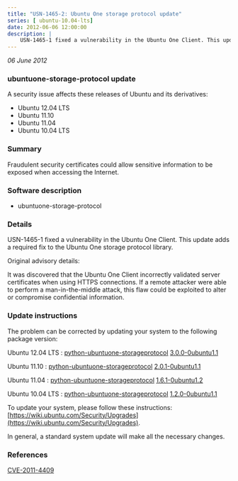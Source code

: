 ```yaml
---
title: "USN-1465-2: Ubuntu One storage protocol update"
series: [ ubuntu-10.04-lts]
date: 2012-06-06 12:00:00
description: |
    USN-1465-1 fixed a vulnerability in the Ubuntu One Client. This update adds a required fix to the Ubuntu One storage protocol library.
--- 
```

 
 

*06 June 2012*

### ubuntuone-storage-protocol update

A security issue affects these releases of Ubuntu and its derivatives:

* Ubuntu 12.04 LTS
* Ubuntu 11.10
* Ubuntu 11.04
* Ubuntu 10.04 LTS

### Summary

Fraudulent security certificates could allow sensitive information to be exposed when accessing the Internet.

### Software description

* ubuntuone-storage-protocol 

### Details

USN-1465-1 fixed a vulnerability in the Ubuntu One Client. This update adds a required fix to the Ubuntu One storage protocol library.

Original advisory details:

 It was discovered that the Ubuntu One Client incorrectly validated server certificates when using HTTPS connections. If a remote attacker were able to perform a man-in-the-middle attack, this flaw could be exploited to alter or compromise confidential information. 

### Update instructions

The problem can be corrected by updating your system to the following package version:

Ubuntu 12.04 LTS
 : [python-ubuntuone-storageprotocol](https://launchpad.net/ubuntu/+source/ubuntuone-storage-protocol) <span> [3.0.0-0ubuntu1.1](https://launchpad.net/ubuntu/+source/ubuntuone-storage-protocol/3.0.0-0ubuntu1.1) </span> 

Ubuntu 11.10
 : [python-ubuntuone-storageprotocol](https://launchpad.net/ubuntu/+source/ubuntuone-storage-protocol) <span> [2.0.1-0ubuntu1.1](https://launchpad.net/ubuntu/+source/ubuntuone-storage-protocol/2.0.1-0ubuntu1.1) </span> 

Ubuntu 11.04
 : [python-ubuntuone-storageprotocol](https://launchpad.net/ubuntu/+source/ubuntuone-storage-protocol) <span> [1.6.1-0ubuntu1.2](https://launchpad.net/ubuntu/+source/ubuntuone-storage-protocol/1.6.1-0ubuntu1.2) </span> 

Ubuntu 10.04 LTS
 : [python-ubuntuone-storageprotocol](https://launchpad.net/ubuntu/+source/ubuntuone-storage-protocol) <span> [1.2.0-0ubuntu1.1](https://launchpad.net/ubuntu/+source/ubuntuone-storage-protocol/1.2.0-0ubuntu1.1) </span> 

To update your system, please follow these instructions: [https://wiki.ubuntu.com/Security/Upgrades](https://wiki.ubuntu.com/Security/Upgrades).

In general, a standard system update will make all the necessary changes. 

### References

 
 [CVE-2011-4409](http://people.ubuntu.com/~ubuntu-security/cve/CVE-2011-4409)
 

